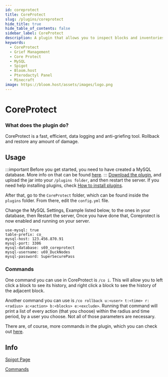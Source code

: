 ```yaml
---
id: coreprotect
title: CoreProtect
slug: /plugins/coreprotect
hide_title: true
hide_table_of_contents: false
sidebar_label: CoreProtect
description: A plugin that allows you to inspect blocks and inventories, as well as roll them back.
keywords:
  - CoreProtect
  - Grief Management
  - Core Protect
  - MySQL
  - Spigot
  - Bloom.host
  - Pterodactyl Panel
  - Minecraft
image: https://bloom.host/assets/images/logo.png
---
```

# CoreProtect

### What does the plugin do?

CoreProtect is a fast, efficient, data logging and anti-griefing tool. Rollback and restore any amount of damage.


## Usage


:::important
Before you get started, you need to have created a MySQL database. More info on that can be found [here](https://docs.bloom.host/databases).
:::
[Download the plugin](https://www.spigotmc.org/resources/coreprotect.8631/), and upload the jar into your `/plugins folder`, and then restart the server. If you need help installing plugins, check [How to install plugins](https://docs.bloom.host/bukkit-plugins).

 After that, go to the `CoreProtect` folder, which can be found inside the `plugins` folder. From there, edit the `config.yml` file.

Change the MySQL Settings, Example listed below, to the ones in your database, then Restart the server, Once you have done that, Coreprotect is now enabled and running on your server.  

``` YML
use-mysql: true
table-prefix: co_
mysql-host: 123.456.870.91
mysql-port: 3306
mysql-database: s69_coreprotect
mysql-username: u69_DuckNodes
mysql-password: SuperSecurePass
```

### Commands

One command you can use in CoreProtect is `/co i`. This will allow you to left click a block to see its history, and right click a block to see the history of the adjacent block.  

Another command you can use is `/co rollback u:<user> t:<time> r:<radius> a:<action> b:<blocks> e:<exclude>`. Running that command will print a list of every action (that you choose) within the radius and time period, by a user you choose. Not all of those parameters are necessary.  

There are, of course, more commands in the plugin, which you can check out [here](https://www.minerealm.com/community/viewtopic.php?f=32&t=6781).  

## Info

[Spigot Page](https://www.spigotmc.org/resources/coreprotect.8631/)  

[Commands](https://www.minerealm.com/community/viewtopic.php?f=32&t=6781)
